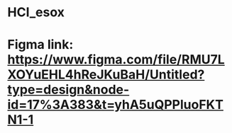 # HCI_esox
# Figma link: https://www.figma.com/file/RMU7LXOYuEHL4hReJKuBaH/Untitled?type=design&node-id=17%3A383&t=yhA5uQPPluoFKTN1-1
